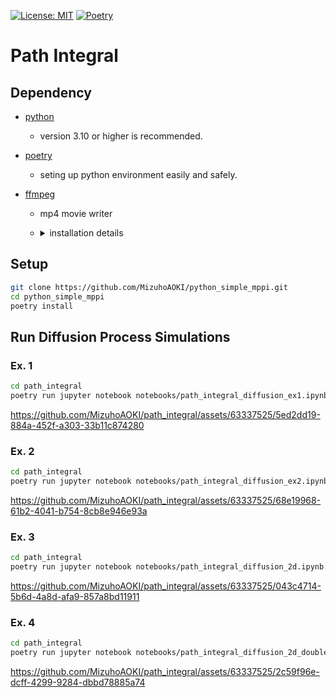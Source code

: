 [![License: MIT](https://img.shields.io/badge/License-MIT-blue.svg)](https://opensource.org/licenses/MIT)
[![Poetry](https://img.shields.io/endpoint?url=https://python-poetry.org/badge/v0.json)](https://python-poetry.org/)

# Path Integral

## Dependency

- [python](https://www.python.org/)
  - version 3.10 or higher is recommended.

- [poetry](https://python-poetry.org/)
  - seting up python environment easily and safely.

- [ffmpeg](https://ffmpeg.org/)
  - mp4 movie writer
  - <details>
    <summary>installation details</summary>

    - For Ubuntu Users
        - `sudo apt-get update`
        - `sudo apt-get -y install ffmpeg`
    - For Windows Users
        - Install [scoop](https://scoop.sh/)
        - `scoop install ffmpeg`
    - For macOS Users
        - Install [homebrew](https://brew.sh/)
        - `brew install ffmpeg`
    - Check the official website if necessary
        - https://ffmpeg.org/

    </details>

## Setup
```sh
git clone https://github.com/MizuhoAOKI/python_simple_mppi.git
cd python_simple_mppi
poetry install
```

## Run Diffusion Process Simulations

### Ex. 1
```sh
cd path_integral
poetry run jupyter notebook notebooks/path_integral_diffusion_ex1.ipynb
```
https://github.com/MizuhoAOKI/path_integral/assets/63337525/5ed2dd19-884a-452f-a303-33b11c874280

### Ex. 2
```sh
cd path_integral
poetry run jupyter notebook notebooks/path_integral_diffusion_ex2.ipynb
```
https://github.com/MizuhoAOKI/path_integral/assets/63337525/68e19968-61b2-4041-b754-8cb8e946e93a

### Ex. 3
```sh
cd path_integral
poetry run jupyter notebook notebooks/path_integral_diffusion_2d.ipynb
```
https://github.com/MizuhoAOKI/path_integral/assets/63337525/043c4714-5b6d-4a8d-afa9-857a8bd11911

### Ex. 4
```sh
cd path_integral
poetry run jupyter notebook notebooks/path_integral_diffusion_2d_double_slit.ipynb
```
https://github.com/MizuhoAOKI/path_integral/assets/63337525/2c59f96e-dcff-4299-9284-dbbd78885a74
